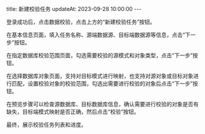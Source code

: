 title: 新建校验任务 updateAt: 2023-09-28 10:00:00 ---

登录成功后，点击数据校验，点击上方的“新建校验任务”按钮。

在基本信息页面，填入任务名称、源端数据源、目标端数据源等信息，点击“下一步”按钮。

在指定数据库校验范围页面，勾选需要校验的源模式和对象类型，点击“下一步”按钮。

在选择数据库对象页面，支持对目标模式进行映射，也支持对源对象或目标对象进行匹配，设置校验对象的校验范围，勾选出需要进行校验的对象后点击“下一步”按钮。

在预览步骤可以检查源数据库、目标数据库信息，确认需要进行校验的对象是否有缺失，目标端模式映射是否正确，然后点击“校验”按钮。

最终，展示校验任务列表和进度。
